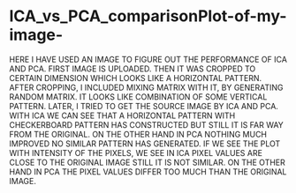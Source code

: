 # ICA_vs_PCA_comparisonPlot-of-my-image-
HERE I HAVE USED AN IMAGE TO FIGURE OUT THE PERFORMANCE OF ICA AND PCA. FIRST IMAGE IS UPLOADED. THEN IT WAS CROPPED TO CERTAIN DIMENSION WHICH LOOKS LIKE A HORIZONTAL PATTERN.
AFTER CROPPING, I INCLUDED MIXING MATRIX WITH IT, BY GENERATING RANDOM MATRIX. IT LOOKS LIKE COMBINATION OF SOME VERTICAL PATTERN.
LATER, I TRIED TO GET THE SOURCE IMAGE BY ICA AND PCA.
WITH ICA WE CAN SEE THAT A HORIZONTAL PATTERN WITH CHECKERBOARD PATTERN  HAS CONSTRUCTED BUT STILL IT IS FAR WAY FROM THE ORIGINAL.
ON THE OTHER HAND IN PCA NOTHING MUCH IMPROVED NO SIMILAR PATTERN HAS GENERATED.
IF WE SEE THE PLOT WITH INTENSITY OF THE PIXELS, WE SEE IN ICA PIXEL VALUES ARE CLOSE TO THE ORIGINAL IMAGE STILL IT IS NOT SIMILAR.
ON THE OTHER HAND IN PCA THE PIXEL VALUES DIFFER TOO MUCH THAN THE ORIGINAL IMAGE.
